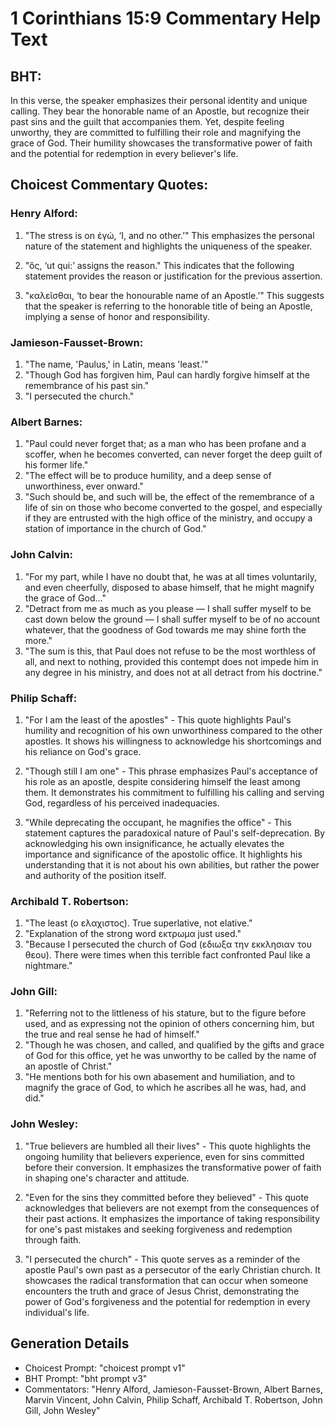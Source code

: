 # 1 Corinthians 15:9 Commentary Help Text

## BHT:
In this verse, the speaker emphasizes their personal identity and unique calling. They bear the honorable name of an Apostle, but recognize their past sins and the guilt that accompanies them. Yet, despite feeling unworthy, they are committed to fulfilling their role and magnifying the grace of God. Their humility showcases the transformative power of faith and the potential for redemption in every believer's life.

## Choicest Commentary Quotes:
### Henry Alford:
1. "The stress is on ἐγώ, ‘I, and no other.’" This emphasizes the personal nature of the statement and highlights the uniqueness of the speaker.

2. "ὅς, ‘ut qui:’ assigns the reason." This indicates that the following statement provides the reason or justification for the previous assertion.

3. "καλεῖσθαι, ‘to bear the honourable name of an Apostle.’" This suggests that the speaker is referring to the honorable title of being an Apostle, implying a sense of honor and responsibility.

### Jamieson-Fausset-Brown:
1. "The name, 'Paulus,' in Latin, means 'least.'" 
2. "Though God has forgiven him, Paul can hardly forgive himself at the remembrance of his past sin." 
3. "I persecuted the church."

### Albert Barnes:
1. "Paul could never forget that; as a man who has been profane and a scoffer, when he becomes converted, can never forget the deep guilt of his former life."
2. "The effect will be to produce humility, and a deep sense of unworthiness, ever onward."
3. "Such should be, and such will be, the effect of the remembrance of a life of sin on those who become converted to the gospel, and especially if they are entrusted with the high office of the ministry, and occupy a station of importance in the church of God."

### John Calvin:
1. "For my part, while I have no doubt that, he was at all times voluntarily, and even cheerfully, disposed to abase himself, that he might magnify the grace of God..."
2. "Detract from me as much as you please — I shall suffer myself to be cast down below the ground — I shall suffer myself to be of no account whatever, that the goodness of God towards me may shine forth the more."
3. "The sum is this, that Paul does not refuse to be the most worthless of all, and next to nothing, provided this contempt does not impede him in any degree in his ministry, and does not at all detract from his doctrine."

### Philip Schaff:
1. "For I am the least of the apostles" - This quote highlights Paul's humility and recognition of his own unworthiness compared to the other apostles. It shows his willingness to acknowledge his shortcomings and his reliance on God's grace.

2. "Though still I am one" - This phrase emphasizes Paul's acceptance of his role as an apostle, despite considering himself the least among them. It demonstrates his commitment to fulfilling his calling and serving God, regardless of his perceived inadequacies.

3. "While deprecating the occupant, he magnifies the office" - This statement captures the paradoxical nature of Paul's self-deprecation. By acknowledging his own insignificance, he actually elevates the importance and significance of the apostolic office. It highlights his understanding that it is not about his own abilities, but rather the power and authority of the position itself.

### Archibald T. Robertson:
1. "The least (ο ελαχιστος). True superlative, not elative."
2. "Explanation of the strong word εκτρωμα just used."
3. "Because I persecuted the church of God (εδιωξα την εκκλησιαν του θεου). There were times when this terrible fact confronted Paul like a nightmare."

### John Gill:
1. "Referring not to the littleness of his stature, but to the figure before used, and as expressing not the opinion of others concerning him, but the true and real sense he had of himself."
2. "Though he was chosen, and called, and qualified by the gifts and grace of God for this office, yet he was unworthy to be called by the name of an apostle of Christ."
3. "He mentions both for his own abasement and humiliation, and to magnify the grace of God, to which he ascribes all he was, had, and did."

### John Wesley:
1. "True believers are humbled all their lives" - This quote highlights the ongoing humility that believers experience, even for sins committed before their conversion. It emphasizes the transformative power of faith in shaping one's character and attitude.

2. "Even for the sins they committed before they believed" - This quote acknowledges that believers are not exempt from the consequences of their past actions. It emphasizes the importance of taking responsibility for one's past mistakes and seeking forgiveness and redemption through faith.

3. "I persecuted the church" - This quote serves as a reminder of the apostle Paul's own past as a persecutor of the early Christian church. It showcases the radical transformation that can occur when someone encounters the truth and grace of Jesus Christ, demonstrating the power of God's forgiveness and the potential for redemption in every individual's life.


## Generation Details
- Choicest Prompt: "choicest prompt v1"
- BHT Prompt: "bht prompt v3"
- Commentators: "Henry Alford, Jamieson-Fausset-Brown, Albert Barnes, Marvin Vincent, John Calvin, Philip Schaff, Archibald T. Robertson, John Gill, John Wesley"
